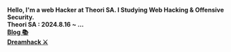 **Hello, I'm a web Hacker at Theori SA. I Studying Web Hacking & Offensive Security.**<br>
**Theori SA : 2024.8.16 ~ ...** <br>
<a href="https://one3147.tistory.com/">**Blog 📚**</a><br>
<a href="https://dreamhack.io/users/33643">**Dreamhack ⚔️**</a><br>
